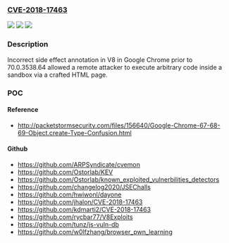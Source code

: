 ### [CVE-2018-17463](https://cve.mitre.org/cgi-bin/cvename.cgi?name=CVE-2018-17463)
![](https://img.shields.io/static/v1?label=Product&message=Chrome&color=blue)
![](https://img.shields.io/static/v1?label=Version&message=%3C%2070.0.3538.64%20&color=brighgreen)
![](https://img.shields.io/static/v1?label=Vulnerability&message=Inappropriate%20implementation&color=brighgreen)

### Description

Incorrect side effect annotation in V8 in Google Chrome prior to 70.0.3538.64 allowed a remote attacker to execute arbitrary code inside a sandbox via a crafted HTML page.

### POC

#### Reference
- http://packetstormsecurity.com/files/156640/Google-Chrome-67-68-69-Object.create-Type-Confusion.html

#### Github
- https://github.com/ARPSyndicate/cvemon
- https://github.com/Ostorlab/KEV
- https://github.com/Ostorlab/known_exploited_vulnerbilities_detectors
- https://github.com/changelog2020/JSEChalls
- https://github.com/hwiwonl/dayone
- https://github.com/jhalon/CVE-2018-17463
- https://github.com/kdmarti2/CVE-2018-17463
- https://github.com/rycbar77/V8Exploits
- https://github.com/tunz/js-vuln-db
- https://github.com/w0lfzhang/browser_pwn_learning

